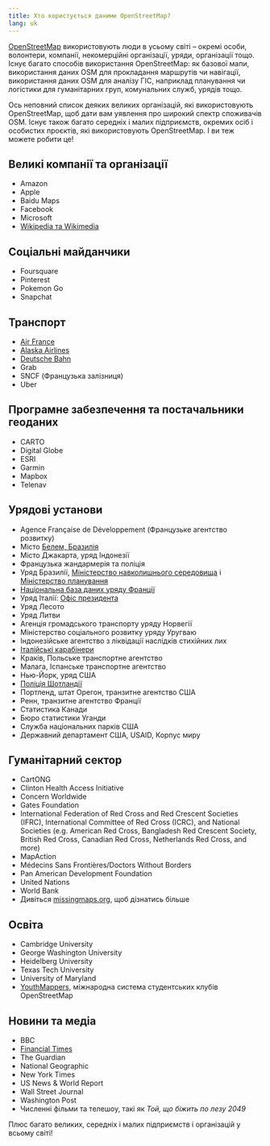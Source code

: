 ```yaml
---
title: Хто користується даними OpenStreetMap?
lang: uk
---
```


[OpenStreetMap](https://openstreetmap.org) використовують люди в усьому світі – окремі особи, волонтери, компанії, некомерційні організації, уряди, організації тощо. Існує багато способів використання OpenStreetMap: як базової мапи, використання даних OSM для прокладання маршрутів чи навігації, використання даних OSM для аналізу ГІС, наприклад планування чи логістики для гуманітарних груп, комунальних служб, урядів тощо.

Ось неповний список деяких великих організацій, які використовують OpenStreetMap, щоб дати вам уявлення про широкий спектр споживачів OSM. Існує також багато середніх і малих підприємств, окремих осіб і особистих проєктів, які використовують OpenStreetMap. І ви теж можете робити це!

## Великі компанії та організації

* Amazon
* Apple
* Baidu Maps
* Facebook
* Microsoft
* [Wikipedia та Wikimedia](https://blog.wikimedia.org/2018/06/28/interactive-maps-now-in-your-language/)

## Соціальні майданчики

* Foursquare
* Pinterest
* Pokemon Go
* Snapchat

## Транспорт

* [Air France](https://wiki.openstreetmap.org/wiki/File:Air_France_seatback_map_display.jpg)
* [Alaska Airlines](https://twitter.com/openstreetmapes/status/554009623062388736)
* [Deutsche Bahn](https://wiki.openstreetmap.org/wiki/File:OpenStreetMap_in_an_IC2_carriage_(DB).jpg)
* Grab
* SNCF (Французька залізниця)
* Uber

## Програмне забезпечення та постачальники геоданих

* CARTO
* Digital Globe
* ESRI
* Garmin
* Mapbox
* Telenav

## Урядові установи

* Agence Française de Développement (Французьке агентство розвитку)
* Місто [Белем, Бразилія](http://www.kdaberlinda.pa.gov.br/mapa_app/)
* Місто Джакарта, уряд Індонезії
* Французька жандармерія та поліція
* Уряд Бразилії, [Міністерство навколишнього середовища](https://www.ibama.gov.br/siema/) і [Міністерство планування](http://www.visualizador.inde.gov.br)
* [Національна база даних уряду Франції](https://adresse.data.gouv.fr)
* Уряд Італії: [Офіс президента](http://www.governo.it/mappa-del-presidente)
* Уряд Лесото
* Уряд Литви
* Агенція громадського транспорту уряду Норвегії
* Міністерство соціального розвитку уряду Уругваю
* Індонезійське агентство з ліквідації наслідків стихійних лих
* [Італійські карабінери](http://www.carabinieri.it/cittadino/informazioni/dove-siamo)
* Краків, Польське транспортне агентство
* Малага, Іспанське транспортне агентство
* Нью-Йорк, уряд США
* [Поліція Шотландії](http://www.scotland.police.uk/your-community/edinburgh/)
* Портленд, штат Орегон, транзитне агентство США
* Ренн, транзитне агентство Франції
* Статистика Канади
* Бюро статистики Уганди
* Служба національних парків США
* Державний департамент США, USAID, Корпус миру

## Гуманітарний сектор

* CartONG
* Clinton Health Access Initiative
* Concern Worldwide
* Gates Foundation
* International Federation of Red Cross and Red Crescent Societies (IFRC), International Committee of Red Cross (ICRC), and National Societies (e.g. American Red Cross, Bangladesh Red Crescent Society, British Red Cross, Canadian Red Cross, Netherlands Red Cross, and more)
* MapAction
* Médecins Sans Frontières/Doctors Without Borders
* Pan American Development Foundation
* United Nations
* World Bank
* Дивіться [missingmaps.org](https://www.missingmaps.org), щоб дізнатись більше

## Освіта

* Cambridge University
* George Washington University
* Heidelberg University
* Texas Tech University
* University of Maryland
* [YouthMappers](https://www.youthmappers.org), міжнародна система студентських клубів OpenStreetMap

## Новини та медіа

* BBC
* [Financial Times](https://www.reddit.com/r/dataisbeautiful/comments/9j285h/im_steve_bernard_interactive_design_editor_at_the/e6o3kyz/)
* The Guardian
* National Geographic
* New York Times
* US News & World Report
* Wall Street Journal
* Washington Post
* Численні фільми та телешоу, такі як *Той, що біжить по лезу 2049*

Плюс багато великих, середніх і малих підприємств і організацій у всьому світі!

<!-- To see more examples of uses of OpenStreetMap, see our [weekly featured images](https://wiki.openstreetmap.org/wiki/Featured_images). -->
